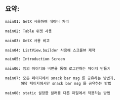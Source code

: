 ## 요약:

    main01: GetX 사용하여 데이터 처리

    main02: Table 위젯 사용

    main03: GetX 사용 비교

    main04: ListView.builder 사용해 스크롤뷰 제작

    main05: Introduction Screen

    main06: 임의 아이디와 비번을 통해 로그인하는 페이지 만들기

    main07: 모든 페이지에서 snack bar msg 를 공유하는 방법과,
           해당 페이지에서만 snack bar msg 를 공유하는 방법

    main08: static 설정한 컬러를 다른 파일에서 적용하는 방법